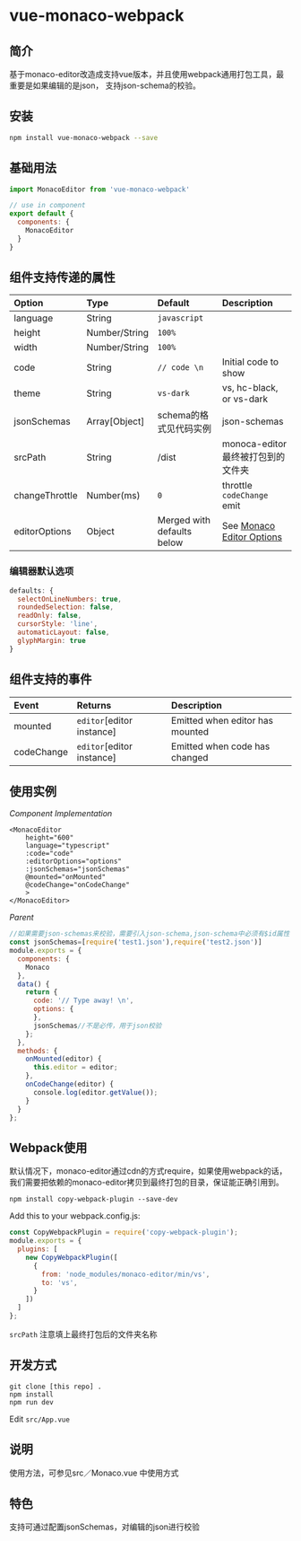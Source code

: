 # vue-monaco-webpack

## 简介
基于monaco-editor改造成支持vue版本，并且使用webpack通用打包工具，最重要是如果编辑的是json，
支持json-schema的校验。
## 安装

``` bash
npm install vue-monaco-webpack --save
```

## 基础用法

```js
import MonacoEditor from 'vue-monaco-webpack'

// use in component
export default {
  components: {
    MonacoEditor
  }
}
```

## 组件支持传递的属性

| Option        | Type          | Default | Description
|:-------------|:-------------|:-------|:-------|
| language      | String        | `javascript` | |
| height        | Number/String | `100%` ||
| width | Number/String | `100%` ||
| code | String | `// code \n` | Initial code to show |
| theme | String | `vs-dark` | vs, hc-black, or vs-dark |
| jsonSchemas | Array[Object] | schema的格式见代码实例 | json-schemas|
|srcPath|String|/dist|monoca-editor最终被打包到的文件夹
| changeThrottle | Number(ms) | `0` |  throttle `codeChange` emit |
| editorOptions | Object | Merged with defaults below | See [Monaco Editor Options](https://microsoft.github.io/monaco-editor/api/interfaces/monaco.editor.ieditorconstructionoptions.html) |

### 编辑器默认选项
```js
defaults: {
  selectOnLineNumbers: true,
  roundedSelection: false,
  readOnly: false,
  cursorStyle: 'line',
  automaticLayout: false,
  glyphMargin: true
}
```

## 组件支持的事件


| Event        | Returns          | Description
|:-------------|:-------------|:-------|
|mounted|`editor`[editor instance]|Emitted when editor has mounted|
|codeChange|`editor`[editor instance]|Emitted when code has changed|

## 使用实例

*Component Implementation*
```vue
<MonacoEditor
    height="600"
    language="typescript"
    :code="code"
    :editorOptions="options"
    :jsonSchemas="jsonSchemas"
    @mounted="onMounted"
    @codeChange="onCodeChange"
    >
</MonacoEditor>
```

*Parent*
```js
//如果需要json-schemas来校验，需要引入json-schema,json-schema中必须有$id属性
const jsonSchemas=[require('test1.json'),require('test2.json')]
module.exports = {
  components: {
    Monaco
  },
  data() {
    return {
      code: '// Type away! \n',
      options: {
      },
      jsonSchemas//不是必传，用于json校验
    };
  },
  methods: {
    onMounted(editor) {
      this.editor = editor;
    },
    onCodeChange(editor) {
      console.log(editor.getValue());
    }
  }
};
```


## Webpack使用

默认情况下，monaco-editor通过cdn的方式require，如果使用webpack的话，我们需要把依赖的monaco-editor拷贝到最终打包的目录，保证能正确引用到。

`npm install copy-webpack-plugin --save-dev`

Add this to your webpack.config.js:

```js
const CopyWebpackPlugin = require('copy-webpack-plugin');
module.exports = {
  plugins: [
    new CopyWebpackPlugin([
      {
        from: 'node_modules/monaco-editor/min/vs',
        to: 'vs',
      }
    ])
  ]
};
```

`srcPath` 注意填上最终打包后的文件夹名称

## 开发方式

```
git clone [this repo] .
npm install
npm run dev
```

Edit `src/App.vue`


## 说明
使用方法，可参见src／Monaco.vue 中使用方式

## 特色
支持可通过配置jsonSchemas，对编辑的json进行校验